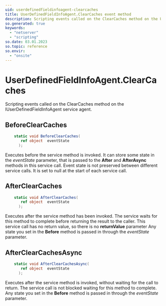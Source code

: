 ```yaml
---
uid: userdefinedfieldinfoagent-clearcaches
title: UserDefinedFieldInfoAgent.ClearCaches event method
description: Scripting events called on the ClearCaches method on the UserDefinedFieldInfoAgent service agent.
so.generated: true
keywords:
  - "netserver"
  - "scripting"
so.date: 03.01.2023
so.topic: reference
so.envir:
  - "onsite"
---
```

# UserDefinedFieldInfoAgent.ClearCaches

Scripting events called on the <see cref='M:SuperOffice.CRM.Services.IUserDefinedFieldInfoAgent.ClearCaches'>ClearCaches</see> method on the <see cref='IUserDefinedFieldInfoAgent'>IUserDefinedFieldInfoAgent</see>  service agent.

## BeforeClearCaches
```cs
    static void BeforeClearCaches(
       ref object  eventState
      );
```
Executes before the service method is invoked.
It can store some state in the *eventState* parameter, that is passed to the **After** and **AfterAsync** methods in this service call.
Event state is not preserved between different service calls. It is set to null at the start of each service call.
## AfterClearCaches
```cs
    static void AfterClearCaches(
       ref object  eventState
      );
```
Executes after the service method has been invoked. The service waits for this method to complete before returning the result to the caller.
This service call has no return value, so there is no **returnValue** parameter
Any state you set in the **Before** method is passed in through the *eventState* parameter.
## AfterClearCachesAsync
```cs
    static void AfterClearCachesAsync(
       ref object  eventState
      );
```
Executes after the service method is invoked, without waiting for the call to return.
The service call is not blocked waiting for this method to complete.
Any state you set in the **Before** method is passed in through the *eventState* parameter.

